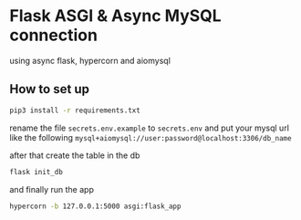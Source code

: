 # Flask ASGI & Async MySQL connection
using async flask, hypercorn and aiomysql

## How to set up
```cmd
pip3 install -r requirements.txt
```
rename the file `secrets.env.example` to `secrets.env` and put your mysql url like the following
`mysql+aiomysql://user:password@localhost:3306/db_name`

after that create the table in the db
```cmd
flask init_db
```

and finally run the app
```cmd
hypercorn -b 127.0.0.1:5000 asgi:flask_app
```
